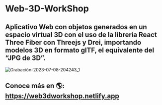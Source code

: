 ﻿# Web-3D-WorkShop
 
## Aplicativo Web con objetos generados en un espacio virtual 3D con el uso de la lìbrería React Three Fiber con Threejs y Drei, importando modelos 3D en formato glTF, el equivalente del “JPG de 3D”.

![Grabación-2023-07-08-204243_1](https://github.com/LIZGRICAS/Web-3D-WorkShop/assets/102168375/e3ad506a-fd63-4fdb-bfd5-e20f57e67c35)


## Conoce más en  🌎: <a href="[https://github.com/sponsors/M0nica](https://web3dworkshop.netlify.app/)">https://web3dworkshop.netlify.app</a>
